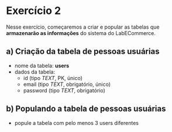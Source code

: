 # Exercício 2
Nesse exercício, começaremos a criar e popular as tabelas que **armazenarão as informações** do sistema do LabECommerce.


## a) Criação da tabela de **pessoas usuárias**
- nome da tabela: **users**
- dados da tabela:
  - id (tipo *TEXT*, PK, único)
  - email (tipo *TEXT*, obrigatório, único)
  - password (tipo *TEXT*, obrigatório)


## b) Populando a tabela de **pessoas usuárias**
- popule a tabela com pelo menos 3 users diferentes

